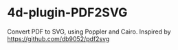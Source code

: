 # 4d-plugin-PDF2SVG
Convert PDF to SVG, using Poppler and Cairo. Inspired by https://github.com/db9052/pdf2svg
